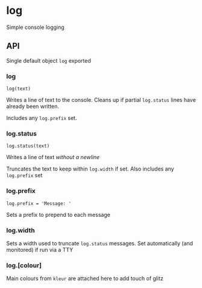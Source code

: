 # log
Simple console logging

## API

Single default object `log` exported

### log
`log(text)`

Writes a line of text to the console. Cleans up if partial `log.status` lines have already been written.

Includes any `log.prefix` set.

### log.status
`log.status(text)`

Writes a line of text *without a newline*

Truncates the text to keep within `log.width` if set. Also includes any `log.prefix` set

### log.prefix
`log.prefix = 'Message: '`

Sets a prefix to prepend to each message

### log.width

Sets a width used to truncate `log.status` messages. Set automatically (and monitored) if run via a TTY

### log.[colour]

Main colours from `kleur` are attached here to add touch of glitz
